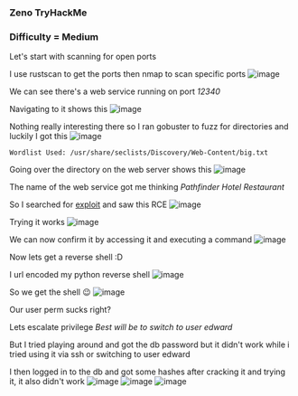 <h3> Zeno TryHackMe </h3>

### Difficulty = Medium

Let's start with scanning for open ports 

I use rustscan to get the ports then nmap to scan specific ports
![image](https://user-images.githubusercontent.com/127159644/235651240-ef4fb2ce-0553-4eac-9937-62d857ed6d70.png)

We can see there's a web service running on port *12340*

Navigating to it shows this
![image](https://user-images.githubusercontent.com/127159644/235651114-1235e03f-726e-4054-a47e-f3c92e385e6c.png)

Nothing really interesting there so I ran gobuster to fuzz for directories and luckily I got this
![image](https://user-images.githubusercontent.com/127159644/235651381-e1fe94c2-d810-4b2f-98e6-2133c07cf6e6.png)

```
Wordlist Used: /usr/share/seclists/Discovery/Web-Content/big.txt
```

Going over the directory on the web server shows this
![image](https://user-images.githubusercontent.com/127159644/235651543-746a7790-a2dc-405c-9165-f0908b4e6119.png)

The name of the web service got me thinking *Pathfinder Hotel Restaurant* 

So I searched for [exploit](https://www.exploit-db.com/exploits/47520) and saw this RCE
![image](https://user-images.githubusercontent.com/127159644/235651729-ebc6e2c3-d51f-4a1a-b100-3e6af2ffb4e2.png)

Trying it works 
![image](https://user-images.githubusercontent.com/127159644/235652887-11bd754a-ae08-429e-95f3-5aa7db33e047.png)

We can now confirm it by accessing it and executing a command
![image](https://user-images.githubusercontent.com/127159644/235652964-e9250e2e-783c-4472-a97f-dbcdf294e60c.png)

Now lets get a reverse shell :D

I url encoded my python reverse shell 
![image](https://user-images.githubusercontent.com/127159644/235653596-1f204300-394c-4981-813e-798f46af8511.png)

So we get the shell 😉
![image](https://user-images.githubusercontent.com/127159644/235653724-134efc4c-5cf5-4c3e-9f66-ef96360ba685.png)

Our user perm sucks right?

Lets escalate privilege *Best will be to switch to user edward*

But I tried playing around and got the db password but it didn't work while i tried using it via ssh or switching to user edward

I then logged in to the db and got some hashes after cracking it and trying it, it also didn't work
![image](https://user-images.githubusercontent.com/127159644/235658352-21398100-d234-43c6-98fe-845b6bf6dd19.png)
![image](https://user-images.githubusercontent.com/127159644/235658425-e4a85462-069e-41d8-a774-13e973c107a5.png)
![image](https://user-images.githubusercontent.com/127159644/235658463-a869b0c5-7a36-47bb-8a8d-9e4102fb83e1.png)


